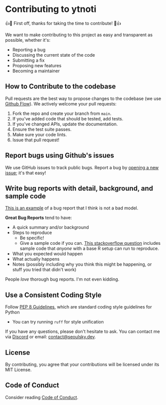 # Contributing to ytnoti

:+1::tada: First off, thanks for taking the time to contribute! :tada::+1:

We want to make contributing to this project as easy and transparent as possible, whether it's:

- Reporting a bug
- Discussing the current state of the code
- Submitting a fix
- Proposing new features
- Becoming a maintainer

## How to Contribute to the codebase

Pull requests are the best way to propose changes to the codebase (we use [Github Flow](https://guides.github.com/introduction/flow/index.html)). We actively welcome your pull requests:

1. Fork the repo and create your branch from `main`.
2. If you've added code that should be tested, add tests.
3. If you've changed APIs, update the documentation.
4. Ensure the test suite passes.
5. Make sure your code lints.
6. Issue that pull request!

## Report bugs using Github's issues

We use GitHub issues to track public bugs. Report a bug by [opening a new issue](https://github.com/SeoulSKY/SoruSora/issues); it's that easy!

## Write bug reports with detail, background, and sample code

[This is an example](http://stackoverflow.com/q/12488905/180626) of a bug report that I think is not a bad model.

**Great Bug Reports** tend to have:

- A quick summary and/or background
- Steps to reproduce
  - Be specific!
  - Give a sample code if you can. [This stackoverflow question](http://stackoverflow.com/q/12488905/180626) includes sample code that _anyone_ with a base R setup can run to reproduce.
- What you expected would happen
- What actually happens
- Notes (possibly including why you think this might be happening, or stuff you tried that didn't work)

People _love_ thorough bug reports. I'm not even kidding.

## Use a Consistent Coding Style

Follow [PEP 8 Guidelines](https://peps.python.org/pep-0008/), which are standard coding style guidelines for Python

- You can try running `ruff` for style unification

If you have any questions, please don't hesitate to ask. You can contact me via [Discord](https://discord.seoulsky.org) or email: contact@seoulsky.dev.

## License

By contributing, you agree that your contributions will be licensed under its MIT License.

## Code of Conduct

Consider reading [Code of Conduct](https://github.com/SeoulSKY/ytnoti/blob/master/docs/CODE_OF_CONDUCT.md).
